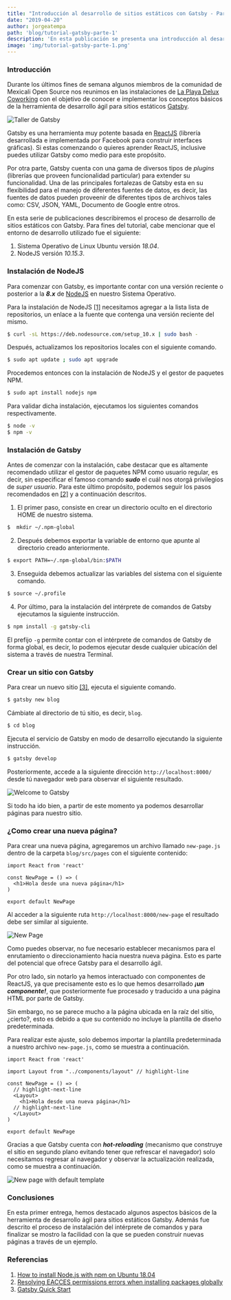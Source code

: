 ```yaml
---
title: "Introducción al desarrollo de sitios estáticos con Gatsby - Parte 1"
date: "2019-04-20"
author: jorgeatempa
path: 'blog/tutorial-gatsby-parte-1'
description: 'En esta publicación se presenta una introducción al desarrollo de sitios estáticos con Gatsby'
image: 'img/tutorial-gatsby-parte-1.png'
---
```


### Introducción

Durante los últimos fines de semana algunos miembros de la comunidad de Mexicali Open Source nos reunimos en las instalaciones de [La Playa Delux Coworking](https://www.facebook.com/LaPlayaDeLux/) con el objetivo de conocer e implementar los conceptos básicos de la herramienta de desarrollo ágil para sitios estáticos [Gatsby](https://www.gatsbyjs.org/).

![Taller de Gatsby](img/reunion.jpg)

Gatsby es una herramienta muy potente basada en [ReactJS](https://reactjs.org/) (librería desarrollada e implementada por Facebook para construir interfaces gráficas). Si estas comenzando o quieres aprender ReactJS, inclusive puedes utilizar Gatsby como medio para este propósito. 

Por otra parte, Gatsby cuenta con una gama de diversos tipos de _plugins_ (librerías que proveen funcionalidad particular) para extender su funcionalidad. Una de las principales fortalezas de Gatsby esta en su flexibilidad para el manejo de diferentes fuentes de datos, es decir, las fuentes de datos pueden proveenir de diferentes tipos de archivos tales como: CSV, JSON, YAML, Documento de Google entre otros.

En esta serie de publicaciones describiremos el proceso de desarrollo de sitios estáticos con Gatsby. Para fines del tutorial, cabe mencionar que el entorno de desarrollo utilizado fue el siguiente:

1. Sistema Operativo de Linux Ubuntu versión _18.04_.
2. NodeJS versión _10.15.3_.

### Instalación de NodeJS

Para comenzar con Gatsby, es importante contar con una versión reciente o posterior a la _**8.x**_ de [NodeJS](https://nodejs.org) en nuestro Sistema Operativo. 

Para la instalación de NodeJS [[1]](https://linux4one.com/how-to-install-node-js-with-npm-on-ubuntu-18-04/) necesitamos agregar a la lista lista de repositorios, un enlace a la fuente que contenga una versión reciente del mismo.

```bash
$ curl -sL https://deb.nodesource.com/setup_10.x | sudo bash -
```

Después, actualizamos los repositorios locales con el siguiente comando.

```bash
$ sudo apt update ; sudo apt upgrade
```

Procedemos entonces con la instalación de NodeJS y el gestor de paquetes NPM.

```bash
$ sudo apt install nodejs npm
```

Para validar dicha instalación, ejecutamos los siguientes comandos respectivamente.

```bash
$ node -v
$ npm -v
```

### Instalación de Gatsby

Antes de comenzar con la instalación, cabe destacar que es altamente recomendado utilizar el gestor de paquetes NPM como usuario regular, es decir, sin especificar el famoso comando _**sudo**_ el cuál nos otorgá privilegios de _super usuario_. Para este último propósito, podemos seguir los pasos recomendados en [[2]](https://docs.npmjs.com/resolving-eacces-permissions-errors-when-installing-packages-globally) y a continuación descritos.

1. El primer paso, consiste en crear un directorio oculto en el directorio HOME de nuestro sistema.

```bash
$  mkdir ~/.npm-global
```

2. Después debemos exportar la variable de entorno que apunte al directorio creado anteriormente.

```bash
$ export PATH=~/.npm-global/bin:$PATH
```

3. Enseguida debemos actualizar las variables del sistema con el siguiente comando.

```bash
$ source ~/.profile
```

4. Por último, para la instalación del intérprete de comandos de Gatsby ejecutamos la siguiente instrucción.

```bash
$ npm install -g gatsby-cli
```

El prefijo `-g` permite contar con el intérprete de comandos de Gatsby de forma global, es decir, lo podemos ejecutar desde cualquier ubicación del sistema a través de nuestra Terminal.

### Crear un sitio con Gatsby

Para crear un nuevo sitio [[3]](https://www.gatsbyjs.org/docs/quick-start), ejecuta el siguiente comando.

```bash
$ gatsby new blog
```

Cámbiate al directorio de tú sitio, es decir, `blog`.

```bash
$ cd blog
```

Ejecuta el servicio de Gatsby en modo de desarrollo ejecutando la siguiente instrucción.

```bash
$ gatsby develop
```

Posteriormente, accede a la siguiente dirección `http://localhost:8000/` desde tú navegador web para observar el siguiente resultado.

![Welcome to Gatsby](img/initial_gatsby.png)

Si todo ha ido bien, a partir de este momento ya podemos desarrollar páginas para nuestro sitio.

### ¿Como crear una nueva página?

Para crear una nueva página, agregaremos un archivo llamado `new-page.js` dentro de la carpeta `blog/src/pages` con el siguiente contenido:

```jsx{numberLines: true}
import React from 'react'

const NewPage = () => (
  <h1>Hola desde una nueva página</h1>
)

export default NewPage
```

Al acceder a la siguiente ruta `http://localhost:8000/new-page` el resultado debe ser similar al siguiente.

![New Page](img/new-page.png)

Como puedes observar, no fue necesario establecer mecanismos para el enrutamiento o direccionamiento hacia nuestra nueva página. Esto es  parte del potencial que ofrece Gatsby para el desarrollo ágil.

Por otro lado, sin notarlo ya hemos interactuado con componentes de ReactJS, ya que precisamente esto es lo que hemos desarrollado _**¡un componente!**_, que posteriormente fue procesado y traducido a una página HTML por parte de Gatsby.

Sin embargo, no se parece mucho a la página ubicada en la raíz del sitio, ¿cierto?, esto es debido a que su contenido no incluye la plantilla de diseño predeterminada. 

Para realizar este ajuste, solo debemos importar la plantilla predeterminada a nuestro archivo `new-page.js`, como se muestra a continuación.

```jsx{numberLines: true}
import React from 'react'

import Layout from "../components/layout" // highlight-line

const NewPage = () => (
  // highlight-next-line
  <Layout>
    <h1>Hola desde una nueva página</h1>
  // highlight-next-line
  </Layout>
)

export default NewPage
```

Gracias a que Gatsby cuenta con _**hot-reloading**_ (mecanismo que construye el sitio en segundo plano evitando tener que refrescar el navegador) solo necesitamos regresar al navegador y observar la actualización realizada, como se muestra a continuación.

![New page with default template](img/new-page-with-template-animation.gif)

### Conclusiones

En esta primer entrega, hemos destacado algunos aspectos básicos de la herramienta de desarrollo ágil para sitios estáticos Gatsby. Además fue descrito el proceso de instalación del intérprete de comandos y para finalizar se mostro la facilidad con la que se pueden construir nuevas páginas a través de un ejemplo.

### Referencias
   1. [How to install Node.js with npm on Ubuntu 18.04](https://linux4one.com/how-to-install-node-js-with-npm-on-ubuntu-18-04/)
   2. [Resolving EACCES permissions errors when installing packages globally](https://docs.npmjs.com/resolving-eacces-permissions-errors-when-installing-packages-globally)
   3. [Gatsby Quick Start](https://www.gatsbyjs.org/docs/quick-start)